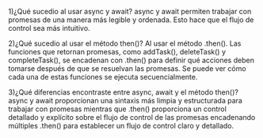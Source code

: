 1)¿Qué sucedio al usar async y await?
async y await permiten trabajar con promesas de una manera más legible y ordenada.
Esto hace que el flujo de control sea más intuitivo.

2)¿Qué sucedio al usar el método then()?
Al usar el método .then(). Las funciones que retornan promesas, como addTask(), deleteTask() y completeTask(),
se encadenan con .then() para definir qué acciones deben tomarse después de que se resuelvan las promesas.
Se puede ver cómo cada una de estas funciones se ejecuta secuencialmente.

3)¿Qué diferencias encontraste entre async, await y el método then()?
async y await proporcionan una sintaxis más limpia y estructurada para trabajar con promesas mientras que
.then() proporciona un control detallado y explícito sobre el flujo de control de las promesas encadenando múltiples .then() para establecer un flujo de
control claro y detallado.
